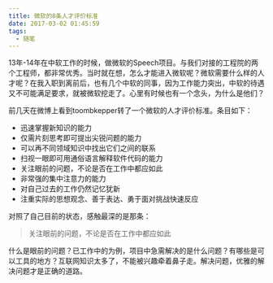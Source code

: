 ```yaml
---
title: 微软的8条人才评价标准
date: 2017-03-02 01:45:59
tags:
  - 随笔
---
```


13年-14年在中软工作的时候，做微软的Speech项目。与我们对接的工程院的两个工程师，都非常优秀。当时就在想，怎么才能进入微软呢？微软需要什么样的人才呢？在我入职到离前后，也有几个中软的同事，因为工作能力突出，中软的待遇又不可能满足要求，就被微软挖走了。心里有时候也有一个念头，为什么是他们？
<!--more-->
前几天在微博上看到toombkepper转了一个微软的人才评价标准。条目如下：

* 迅速掌握新知识的能力
* 仅需片刻思考即可提出尖锐问题的能力
* 可以再不同领域知识中找出它们之间的联系
* 扫视一眼即可用通俗语言解释软件代码的能力
* 关注眼前的问题，不论是否在工作中都应如此
* 非常强的集中注意力的能力
* 对自己过去的工作仍然记忆犹新
* 注重实际的思想观念、善于表达、勇于面对挑战快速反应

对照了自己目前的状态，感触最深的是那条：

> 关注眼前的问题，不论是否在工作中都应如此

什么是眼前的问题？已工作中的为例，项目中急需解决的是什么问题？有哪些是可以工具的地方？互联网知识太多了，不能被兴趣牵着鼻子走。解决问题，优雅的解决问题才是正确的道路。
